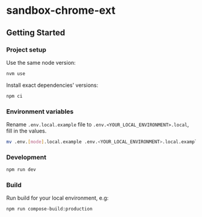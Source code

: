 # sandbox-chrome-ext

## Getting Started

### Project setup

Use the same node version:

```sh
nvm use
```

Install exact dependencies' versions:

```sh
npm ci
```

### Environment variables

Rename `.env.local.example` file to `.env.<YOUR_LOCAL_ENVIRONMENT>.local`, fill in the values.

```sh
mv .env.[mode].local.example .env.<YOUR_LOCAL_ENVIRONMENT>.local.example
```

### Development

```sh
npm run dev
```

### Build

Run build for your local environment, e.g:

```sh
npm run compose-build:production
```
